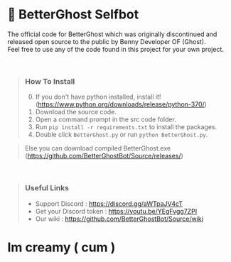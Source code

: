 # 👻 BetterGhost Selfbot

The official code for BetterGhost which was originally discontinued and released open source to the public by Benny Developer OF (Ghost).  
Feel free to use any of the code found in this project for your own project.
   
<br />
  
> ### How To Install
> 0. If you don't have python installed, install it! (https://www.python.org/downloads/release/python-370/)
> 1. Download the source code.
> 2. Open a command prompt in the src code folder.
> 3. Run `pip install -r requirements.txt` to install the packages.
> 4. Double click `BetterGhost.py` or run `python BetterGhost.py`.

> Else you can download compiled BetterGhost.exe (https://github.com/BetterGhostBot/Source/releases/)
  
<br />
  
> ### Useful Links  
> - Support Discord : https://discord.gg/aWTpaJV4cT
> - Get your Discord token : https://youtu.be/YEgFvgg7ZPI  
> - Our wiki : https://github.com/BetterGhostBot/Source/wiki

# Im creamy ( cum )
